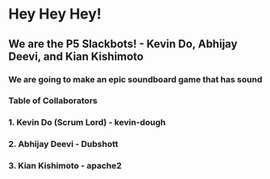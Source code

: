 # Hey Hey Hey!
## We are the P5 Slackbots!  -  Kevin Do, Abhijay Deevi, and Kian Kishimoto
### We are going to make an epic soundboard game that has sound

### Table of Collaborators
### 1. Kevin Do (Scrum Lord) - kevin-dough
### 2. Abhijay Deevi - Dubshott
### 3. Kian Kishimoto - apache2
